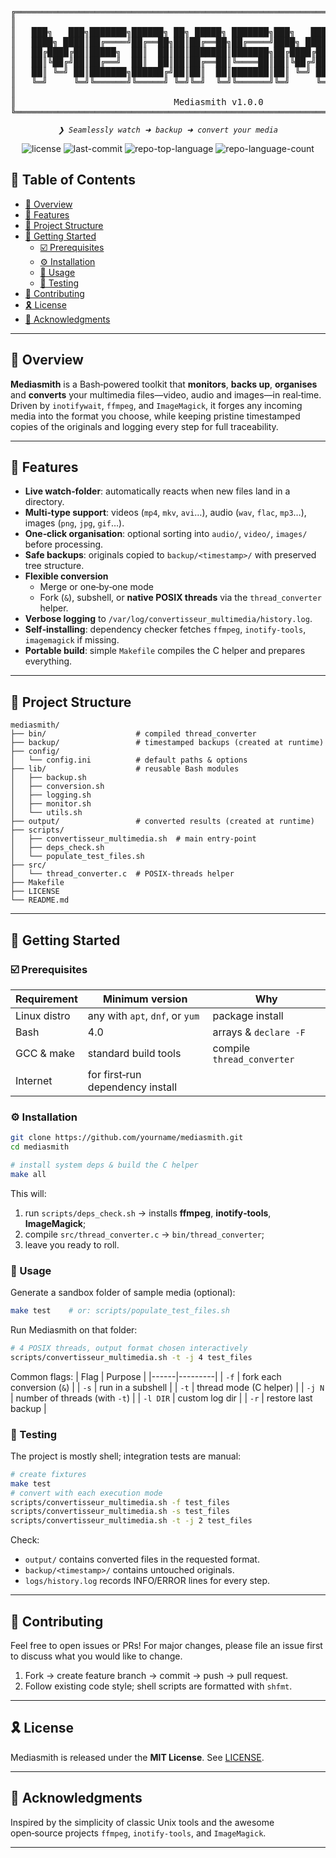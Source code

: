 <div align="center">
<pre>
╔═══════════════════════════════════════════════════════════════════════════════════╗
║                                                                                   ║
║   ███╗   ███╗███████╗██████╗ ██╗ █████╗ ███████╗███╗   ███╗██╗████████╗██╗  ██╗   ║
║   ████╗ ████║██╔════╝██╔══██╗██║██╔══██╗██╔════╝████╗ ████║██║╚══██╔══╝██║  ██║   ║
║   ██╔████╔██║█████╗  ██║  ██║██║███████║███████╗██╔████╔██║██║   ██║   ███████║   ║
║   ██║╚██╔╝██║██╔══╝  ██║  ██║██║██╔══██║╚════██║██║╚██╔╝██║██║   ██║   ██╔══██║   ║
║   ██║ ╚═╝ ██║███████╗██████╔╝██║██║  ██║███████║██║ ╚═╝ ██║██║   ██║   ██║  ██║   ║
║   ╚═╝     ╚═╝╚══════╝╚═════╝ ╚═╝╚═╝  ╚═╝╚══════╝╚═╝     ╚═╝╚═╝   ╚═╝   ╚═╝  ╚═╝   ║
║                                                                                   ║
║                              Mediasmith v1.0.0                                    ║
╚═══════════════════════════════════════════════════════════════════════════════════╝
</pre>
</div>
<p align="center">
	<em><code>❯ Seamlessly watch ➜ backup ➜ convert your media</code></em>
</p>
<p align="center">
	<img src="https://img.shields.io/github/license/yourname/mediasmith?style=default&logo=opensourceinitiative&logoColor=white&color=0080ff" alt="license">
	<img src="https://img.shields.io/github/last-commit/yourname/mediasmith?style=default&logo=git&logoColor=white&color=0080ff" alt="last-commit">
	<img src="https://img.shields.io/github/languages/top/yourname/mediasmith?style=default&color=0080ff" alt="repo-top-language">
	<img src="https://img.shields.io/github/languages/count/yourname/mediasmith?style=default&color=0080ff" alt="repo-language-count">
</p>

## 🔗 Table of Contents
- [📍 Overview](#-overview)
- [👾 Features](#-features)
- [📁 Project Structure](#-project-structure)
- [🚀 Getting Started](#-getting-started)
  - [☑️ Prerequisites](#-prerequisites)
  - [⚙️ Installation](#-installation)
  - [🤖 Usage](#-usage)
  - [🧪 Testing](#-testing)
- [🔰 Contributing](#-contributing)
- [🎗 License](#-license)
- [🙌 Acknowledgments](#-acknowledgments)

---

## 📍 Overview
**Mediasmith** is a Bash‑powered toolkit that **monitors**, **backs up**, **organises** and **converts** your multimedia files—video, audio and images—in real‑time.  
Driven by `inotifywait`, `ffmpeg`, and `ImageMagick`, it forges any incoming media into the format you choose, while keeping pristine timestamped copies of the originals and logging every step for full traceability.

---

## 👾 Features
- **Live watch‑folder**: automatically reacts when new files land in a directory.  
- **Multi‑type support**: videos (`mp4`, `mkv`, `avi`…), audio (`wav`, `flac`, `mp3`…), images (`png`, `jpg`, `gif`…).  
- **One‑click organisation**: optional sorting into `audio/`, `video/`, `images/` before processing.  
- **Safe backups**: originals copied to `backup/<timestamp>/` with preserved tree structure.  
- **Flexible conversion**  
  - Merge or one‑by‑one mode  
  - Fork (`&`), subshell, or **native POSIX threads** via the `thread_converter` helper.  
- **Verbose logging** to `/var/log/convertisseur_multimedia/history.log`.  
- **Self‑installing**: dependency checker fetches `ffmpeg`, `inotify-tools`, `imagemagick` if missing.  
- **Portable build**: simple `Makefile` compiles the C helper and prepares everything.  

---

## 📁 Project Structure
```text
mediasmith/
├── bin/                    # compiled thread_converter
├── backup/                 # timestamped backups (created at runtime)
├── config/
│   └── config.ini          # default paths & options
├── lib/                    # reusable Bash modules
│   ├── backup.sh
│   ├── conversion.sh
│   ├── logging.sh
│   ├── monitor.sh
│   └── utils.sh
├── output/                 # converted results (created at runtime)
├── scripts/
│   ├── convertisseur_multimedia.sh  # main entry‑point
│   ├── deps_check.sh
│   └── populate_test_files.sh
├── src/
│   └── thread_converter.c  # POSIX‑threads helper
├── Makefile
├── LICENSE
└── README.md
```

---

## 🚀 Getting Started

### ☑️ Prerequisites
| Requirement | Minimum version | Why |
|-------------|-----------------|-----|
| Linux distro| any with `apt`, `dnf`, or `yum` | package install |
| Bash        | 4.0             | arrays & `declare -F` |
| GCC & make  | standard build tools | compile `thread_converter` |
| Internet    | for first‑run dependency install |

### ⚙️ Installation
```bash
git clone https://github.com/yourname/mediasmith.git
cd mediasmith

# install system deps & build the C helper
make all
```

This will:
1. run `scripts/deps_check.sh` → installs **ffmpeg**, **inotify‑tools**, **ImageMagick**;  
2. compile `src/thread_converter.c` → `bin/thread_converter`;  
3. leave you ready to roll.

### 🤖 Usage
Generate a sandbox folder of sample media (optional):
```bash
make test    # or: scripts/populate_test_files.sh
```

Run Mediasmith on that folder:
```bash
# 4 POSIX threads, output format chosen interactively
scripts/convertisseur_multimedia.sh -t -j 4 test_files
```

Common flags:
| Flag | Purpose |
|------|---------|
| `-f` | fork each conversion (`&`) |
| `-s` | run in a subshell |
| `-t` | thread mode (C helper) |
| `-j N` | number of threads (with `-t`) |
| `-l DIR` | custom log dir |
| `-r` | restore last backup |

### 🧪 Testing
The project is mostly shell; integration tests are manual:

```bash
# create fixtures
make test
# convert with each execution mode
scripts/convertisseur_multimedia.sh -f test_files
scripts/convertisseur_multimedia.sh -s test_files
scripts/convertisseur_multimedia.sh -t -j 2 test_files
```

Check:
* `output/` contains converted files in the requested format.  
* `backup/<timestamp>/` contains untouched originals.  
* `logs/history.log` records INFO/ERROR lines for every step.


---

## 🔰 Contributing
Feel free to open issues or PRs! For major changes, please file an issue first to discuss what you would like to change.

1. Fork → create feature branch → commit → push → pull request.  
2. Follow existing code style; shell scripts are formatted with `shfmt`.

---

## 🎗 License
Mediasmith is released under the **MIT License**. See [LICENSE](LICENSE).

---

## 🙌 Acknowledgments
Inspired by the simplicity of classic Unix tools and the awesome open‑source projects `ffmpeg`, `inotify‑tools`, and `ImageMagick`.

---